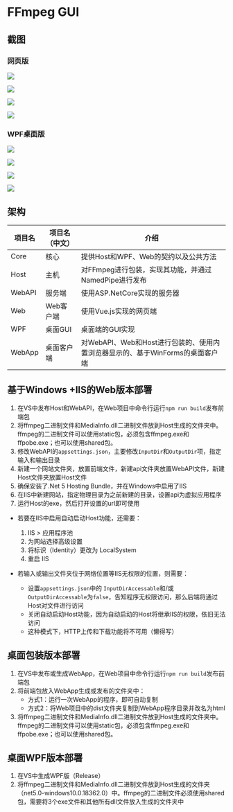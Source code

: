 # FFmpeg GUI

## 截图

### 网页版

![](imgs/code.png)

![](imgs/info.png)

![](imgs/tasks.png)

![](imgs/logs.png)

### WPF桌面版

![](imgs/wpf_main.png)

![](imgs/wpf_create.png)

![](imgs/wpf_clip.jpg)

![](imgs/wpf_info.png)

## 架构

|项目名|项目名（中文）|介绍|
|-|-|-|
|Core|核心|提供Host和WPF、Web的契约以及公共方法|
|Host|主机|对FFmpeg进行包装，实现其功能，并通过NamedPipe进行发布|
|WebAPI|服务端|使用ASP.NetCore实现的服务器|
|Web|Web客户端|使用Vue.js实现的网页端|
|WPF|桌面GUI|桌面端的GUI实现|
|WebApp|桌面客户端|对WebAPI、Web和Host进行包装的、使用内置浏览器显示的、基于WinForms的桌面客户端|

## 基于Windows +IIS的Web版本部署

1. 在VS中发布Host和WebAPI，在Web项目中命令行运行`npm run build`发布前端包
2. 将ffmpeg二进制文件和MediaInfo.dll二进制文件放到Host生成的文件夹中。ffmpeg的二进制文件可以使用static包，必须包含ffmpeg.exe和ffpobe.exe；也可以使用shared包。
3. 修改WebAPI的`appsettings.json`，主要修改`InputDir`和`OutputDir`项，指定输入和输出目录
4. 新建一个网站文件夹，放置前端文件，新建api文件夹放置WebAPI文件，新建Host文件夹放置Host文件
4. 确保安装了.Net 5 Hosting Bundle，并在Windows中启用了IIS
4. 在IIS中新建网站，指定物理目录为之前新建的目录，设置api为虚拟应用程序
7. 运行Host的exe，然后打开设置的url即可使用

- 若要在IIS中启用自动启动Host功能，还需要：
    1. IIS > 应用程序池
    2. 为网站选择高级设置
    3. 将标识（Identity）更改为 LocalSystem
    4. 重启 IIS

- 若输入或输出文件夹位于网络位置等IIS无权限的位置，则需要：
    - 设置`appsettings.json`中的 `InputDirAccessable`和/或`OutputDirAccessable`为`false`，告知程序无权限访问，那么后端将通过Host对文件进行访问
    - 关闭自动启动Host功能，因为自动启动的Host将继承IIS的权限，依旧无法访问
    - 这种模式下，HTTP上传和下载功能将不可用（懒得写）


## 桌面包装版本部署

1. 在VS中发布或生成WebApp，在Web项目中命令行运行`npm run build`发布前端包
2. 将前端包放入WebApp生成或发布的文件夹中：
   - 方式1：运行一次WebApp的程序，即可自动复制
   - 方式2：将Web项目中的dist文件夹复制到WebApp程序目录并改名为html
3. 将ffmpeg二进制文件和MediaInfo.dll二进制文件放到Host生成的文件夹中。ffmpeg的二进制文件可以使用static包，必须包含ffmpeg.exe和ffpobe.exe；也可以使用shared包。


## 桌面WPF版本部署

1. 在VS中生成WPF版（Release）
2. 将ffmpeg二进制文件和MediaInfo.dll二进制文件放到Host生成的文件夹（net5.0-windows10.0.18362.0）中。ffmpeg的二进制文件必须使用shared包，需要将3个exe文件和其他所有dll文件放入生成的文件夹中